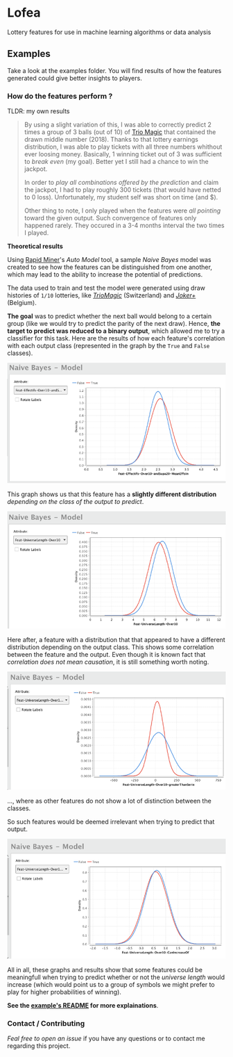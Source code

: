 # Lofea
Lottery features for use in machine learning algorithms or data analysis


Examples
--------
Take a look at the examples folder.
You will find results of how the features generated could give better insights to players.

### How do the features perform ?

TLDR: my own results
> By using a slight variation of this, I was able to correctly predict 2 times a group of 3 balls (out of 10) of [Trio Magic](https://jeux.loro.ch/games/magic3) that contained the drawn middle number (2018). Thanks to that lottery earnings distribution, I was able to play tickets with all three numbers whithout ever loosing money. Basically, 1 winning ticket out of 3 was sufficient to *break even* (my goal). Better yet I still had a chance to win the jackpot.
> 
> In order to *play all combinations offered by the prediction* and claim the jackpot, I had to play roughly 300 tickets (that would have netted to 0 loss). Unfortunately, my student self was short on time (and $).
> 
> Other thing to note, I only played when the features were *all pointing* toward the given output. Such convergence of features only happened rarely. They occured in a 3-4 months interval the two times I played.


**Theoretical results**

Using [Rapid Miner](http://rapidminer.com)'s *Auto Model* tool, a sample *Naive Bayes* model was created to 
see how the features can be distinguished from one another, which may lead to the ability to increase the
potential of predictions.

The data used to train and test the model were generated using draw histories of `1/10` lotteries, like [*TrioMagic*](https://jeux.loro.ch/games/magic3) (Switzerland) and [*Joker+*](https://www.loterie-nationale.be/nos-jeux/joker-plus/resultats-tirage) (Belgium).

**The goal** was to predict whether the next ball would belong to a certain group (like we would try to predict the parity of the next draw). Hence, **the target to predict was reduced to a binary output**, which allowed me to try a classifier for this task. Here are the results of how each feature's correlation with each output class (represented in the graph by the `True` and `False` classes).

![The mean of the frequencies of symbols within a given range of previous draws can help giving insights about which group of symbols is more likely to be drawn](examples/RapidMiner-featuresUpdater-Ulen-willIncrease-prediction/performance-per-feature/Feat-Effectifs-Over10-andSupa20-MeanEffsin.png)

This graph shows us that this feature has a **slightly different distribution** *depending on the class of the output to predict*.


![The previous universe length can be used to give more useful insight about the group of symbols that is more likely to be drawn](examples/RapidMiner-featuresUpdater-Ulen-willIncrease-prediction/performance-per-feature/Feat-UniverseLength-Over10.png)


Here after, a feature with a distribution that that appeared to have a different distribution depending on the output class. This shows some correlation between the feature and the output. Even though it is known fact that *correlation does not mean causation*, it is still something worth noting.

![A feature that looks at the sequence of universe length greater that the current length...](examples/RapidMiner-featuresUpdater-Ulen-willIncrease-prediction/performance-per-feature/Feat-UniverseLength-Over10-greatherThanSerie.png)


..., where as other features do not show a lot of distinction between the classes.

So such features would be deemed irrelevant when trying to predict that output.


![Feature that is not important](examples/RapidMiner-featuresUpdater-Ulen-willIncrease-prediction/performance-per-feature/Feat-UniverseLength-Over10-CanIncreaseOf.png)


All in all, these graphs and results show that some features could be meaningfull when trying to predict whether or not the *universe length* would increase (which would point us to a group of symbols we might prefer to play for higher probabilities of winning).

**See the [example's README](examples/RapidMiner-featuresUpdater-Ulen-willIncrease-prediction/README.md) for more explainations**.



### Contact / Contributing

*Feal free to open an issue* if you have any questions or to contact me regarding this project.
